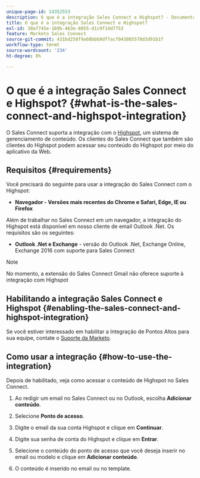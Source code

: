 ```yaml
---
unique-page-id: 14352553
description: O que é a integração Sales Connect e Highspot? - Documentação do Marketo - Documentação do produto
title: O que é a integração Sales Connect e Highspot?
exl-id: 30a7745e-169b-463e-8855-d1c9f14d7753
feature: Marketo Sales Connect
source-git-commit: 431bd258f9a68bbb9df7acf043085578d3d91b1f
workflow-type: tm+mt
source-wordcount: '234'
ht-degree: 0%

---
```


# O que é a integração Sales Connect e Highspot? {#what-is-the-sales-connect-and-highspot-integration}

O Sales Connect suporta a integração com o [Highspot](https://www.highspot.com/), um sistema de gerenciamento de conteúdo. Os clientes do Sales Connect que também são clientes do Highspot podem acessar seu conteúdo do Highspot por meio do aplicativo da Web.

## Requisitos {#requirements}

Você precisará do seguinte para usar a integração do Sales Connect com o Highspot:

* **Navegador - Versões mais recentes do Chrome e Safari, Edge, IE ou Firefox**

Além de trabalhar no Sales Connect em um navegador, a integração do Highspot está disponível em nosso cliente de email Outlook .Net. Os requisitos são os seguintes:

* **Outlook .Net e Exchange** - versão do Outlook .Net, Exchange Online, Exchange 2016 com suporte para Sales Connect

>[!NOTE]
>
>No momento, a extensão do Sales Connect Gmail não oferece suporte à integração com Highspot

## Habilitando a integração Sales Connect e Highspot {#enabling-the-sales-connect-and-highspot-integration}

Se você estiver interessado em habilitar a Integração de Pontos Altos para sua equipe, contate o [Suporte da Marketo](https://nation.marketo.com/t5/Support/ct-p/Support#).

## Como usar a integração {#how-to-use-the-integration}

Depois de habilitado, veja como acessar o conteúdo de Highspot no Sales Connect.

1. Ao redigir um email no Sales Connect ou no Outlook, escolha **Adicionar conteúdo**.

1. Selecione **Ponto de acesso**.

1. Digite o email da sua conta Highspot e clique em **Continuar**.

1. Digite sua senha de conta do Highspot e clique em **Entrar**.

1. Selecione o conteúdo do ponto de acesso que você deseja inserir no email ou modelo e clique em **Adicionar conteúdo**.

1. O conteúdo é inserido no email ou no template.
